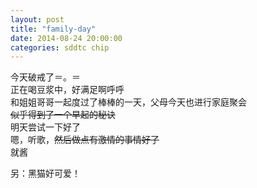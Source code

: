 ```yaml
---
layout: post
title: "family-day"
date: 2014-08-24 20:00:00
categories: sddtc chip
---
```


今天破戒了＝。＝  
正在喝豆浆中，好满足啊呼呼  
和姐姐哥哥一起度过了棒棒的一天，父母今天也进行家庭聚会  
<strike>似乎得到了一个早起的秘诀</strike>  
明天尝试一下好了  
嗯，听歌，<strike>然后做点有激情的事情好了</strike>   
就酱
  
另：黑猫好可爱！ 
